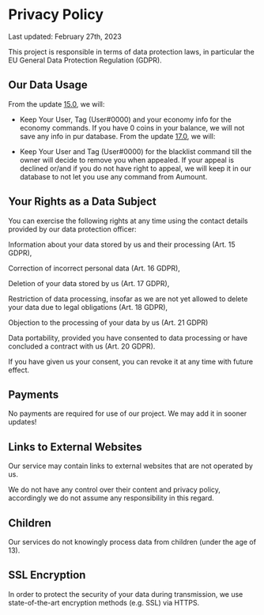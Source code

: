 # Privacy Policy

Last updated: February 27th, 2023

This project is responsible in terms of data protection laws, in particular the EU General Data Protection Regulation (GDPR).


## Our Data Usage


From the update [15.0](https://github.com/Sev6nOfficial/aumount-docs/releases/tag/bot), we will:

- Keep Your User, Tag (User#0000) and your economy info for the economy commands. If you have 0 coins in your balance, we will not save any info in pur database.
From the update [17.0](https://github.com/Sev6nOfficial/aumount-docs/releases/tag/bot), we will:

- Keep Your User and Tag (User#0000) for the blacklist command till the owner will decide to remove you when appealed. If your appeal is declined or/and if you do not have right to appeal, we will keep it in our database to not let you use any command from Aumount.


## Your Rights as a Data Subject

You can exercise the following rights at any time using the contact details provided by our data protection officer:

Information about your data stored by us and their processing (Art. 15 GDPR),

Correction of incorrect personal data (Art. 16 GDPR),

Deletion of your data stored by us (Art. 17 GDPR),

Restriction of data processing, insofar as we are not yet allowed to delete your data due to legal obligations (Art. 18 GDPR),

Objection to the processing of your data by us (Art. 21 GDPR) 

Data portability, provided you have consented to data processing or have concluded a contract with us (Art. 20 GDPR).

If you have given us your consent, you can revoke it at any time with future effect.


## Payments

No payments are required for use of our project. We may add it in sooner updates!


## Links to External Websites
Our service may contain links to external websites that are not operated by us.

We do not have any control over their content and privacy policy, accordingly we do not assume any responsibility in this regard.


## Children
Our services do not knowingly process data from children (under the age of 13).


## SSL Encryption
In order to protect the security of your data during transmission, we use state-of-the-art encryption methods (e.g. SSL) via HTTPS.
